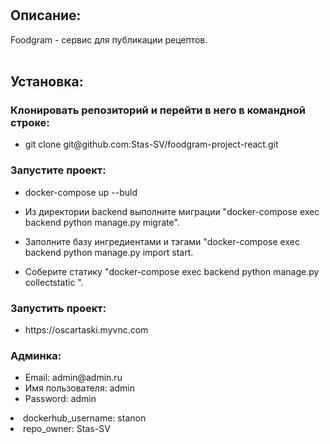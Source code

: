 # <h2>Описание:</h2>
Foodgram - сервис для публикации рецептов.
<br>
<br>
<h2>Установка:</h2>
<h3>Клонировать репозиторий и перейти в него в командной строке:</h3>
<ul>
<li>git clone git@github.com:Stas-SV/foodgram-project-react.git

</ul>

<h3>Запустите проект:</h3>
<ul>
<li>docker-compose up --buld</li>
</ul>
<ul>
<li>Из директории backend выполните миграции "docker-compose exec backend python manage.py migrate".</li>
</ul>
<ul>
<li>Заполните базу ингредиентами и тэгами "docker-compose exec backend python manage.py import start.</li>    
</ul>
<ul>
<li>Соберите статику "docker-compose exec backend python manage.py collectstatic ".</li>    
</ul>

<h3>Запустить проект:</h3>
<ul>
<li>https://oscartaski.myvnc.com</li>
</ul>
<h3>Админка:</h3>
<ul>
<li>Email: admin@admin.ru</li>
<li>Имя пользователя: admin</li>
<li>Password: admin</li>
</ul>
<li>dockerhub_username: stanon</li>
<li>repo_owner: Stas-SV</li>
